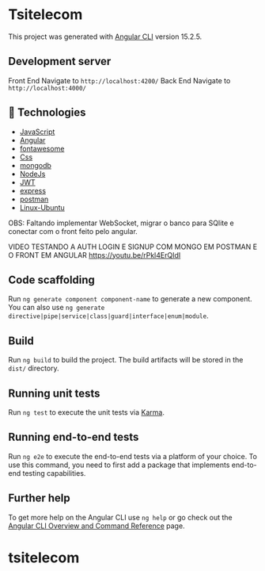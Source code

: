 # Tsitelecom

This project was generated with [Angular CLI](https://github.com/angular/angular-cli) version 15.2.5.

## Development server

Front End Navigate to `http://localhost:4200/`
Back End Navigate to `http://localhost:4000/`

## 🚀 Technologies

- [JavaScript](https://www.javascript.com/)
- [Angular](https://angular.io//)
- [fontawesome](https://fontawesome.com/)
- [Css](https://developer.mozilla.org/pt-BR/docs/Web/CSS)
- [mongodb](https://cloud.mongodb.com/)
- [NodeJs](https://nodejs.org/en)
- [JWT](https://jwt.io/introduction)
- [express](http://expressjs.com/)
- [postman](https://www.postman.com/)
- [Linux-Ubuntu](https://ubuntu.com/)

OBS: Faltando implementar WebSocket, migrar o banco para SQlite e conectar com o front feito pelo angular.

VIDEO TESTANDO A AUTH LOGIN E SIGNUP COM MONGO EM POSTMAN E O FRONT EM ANGULAR
https://youtu.be/rPkl4ErQIdI


## Code scaffolding

Run `ng generate component component-name` to generate a new component. You can also use `ng generate directive|pipe|service|class|guard|interface|enum|module`.

## Build

Run `ng build` to build the project. The build artifacts will be stored in the `dist/` directory.

## Running unit tests

Run `ng test` to execute the unit tests via [Karma](https://karma-runner.github.io).

## Running end-to-end tests

Run `ng e2e` to execute the end-to-end tests via a platform of your choice. To use this command, you need to first add a package that implements end-to-end testing capabilities.

## Further help

To get more help on the Angular CLI use `ng help` or go check out the [Angular CLI Overview and Command Reference](https://angular.io/cli) page.
# tsitelecom
